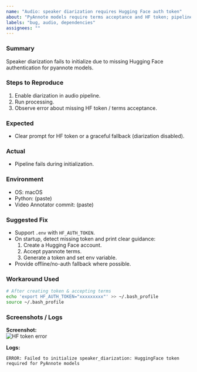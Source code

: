 ```yaml
---
name: "Audio: speaker diarization requires Hugging Face auth token"
about: "PyAnnote models require terms acceptance and HF token; pipeline fails without it."
labels: "bug, audio, dependencies"
assignees: ""
---
```


### Summary
Speaker diarization fails to initialize due to missing Hugging Face authentication for pyannote models.

### Steps to Reproduce
1. Enable diarization in audio pipeline.
2. Run processing.
3. Observe error about missing HF token / terms acceptance.

### Expected
- Clear prompt for HF token or a graceful fallback (diarization disabled).

### Actual
- Pipeline fails during initialization.

### Environment
- OS: macOS
- Python: (paste)
- Video Annotator commit: (paste)

### Suggested Fix
- Support `.env` with `HF_AUTH_TOKEN`.
- On startup, detect missing token and print clear guidance:
  1) Create a Hugging Face account.
  2) Accept pyannote terms.
  3) Generate a token and set env variable.
- Provide offline/no-auth fallback where possible.

### Workaround Used
```bash
# After creating token & accepting terms
echo 'export HF_AUTH_TOKEN="xxxxxxxxx"' >> ~/.bash_profile
source ~/.bash_profile
```

### Screenshots / Logs
**Screenshot:**  
![HF token error](<add-screenshot-here>)

**Logs:**
```text
ERROR: Failed to initialize speaker_diarization: HuggingFace token required for PyAnnote models
```
